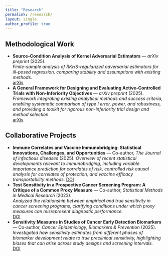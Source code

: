 ```yaml
---
title: "Research"
permalink: /research/
layout: single
author_profile: true
---
```


## Methodological Work
- **Source-Condition Analysis of Kernel Adversarial Estimators** — *arXiv preprint* (2025).  
  *Finite-sample analysis of RKHS-regularized adversarial estimators for ill-posed regression, comparing stability and assumptions with existing methods.*  
  [arXiv](https://arxiv.org/abs/2508.17181)
- **A General Framework for Designing and Evaluating Active-Controlled Trials with Non-Inferiority Objectives** — *arXiv preprint* (2025).  
  *Framework integrating existing analytical methods and success criteria, enabling systematic comparison of type I error, power, and robustness, and providing a toolkit for rigorous non-inferiority trial design and method selection.*  
  [arXiv](https://arxiv.org/abs/2510.22071)

## Collaborative Projects
- **Immune Correlates and Vaccine Immunobridging: Statistical Innovations, Challenges, and Opportunities** — Co-author, *The Journal of infectious diseases* (2025). 
  *Overview of recent statistical developments relevant to immunobridging, including variable importance prediction for correlates of risk, controlled risk causal analysis for correlates of protection, and vaccine efficacy transportability methods.*
  [DOI](https://doi.org/10.1093/infdis/jiaf451)
- **Test Sensitivity in a Prospective Cancer Screening Program: A Critique of a Common Proxy Measure** — Co-author, *Statistical Methods in Medical Research* (2023).  
  *Analyzed the relationship between empirical and true sensitivity in cancer screening programs, clarifying conditions under which proxy measures can misrepresent diagnostic performance.*  
  [DOI](https://doi.org/10.1177/09622802221142529)
- **Sensitivity Measures in Studies of Cancer Early Detection Biomarkers** — Co-author, *Cancer Epidemiology, Biomarkers & Prevention* (2025).  
  *Investigated how sensitivity estimates from different phases of biomarker development relate to true preclinical sensitivity, highlighting biases that can arise across study designs and screening intervals.*  
  [DOI](https://doi.org/10.1158/1055-9965.EPI-24-1849)
